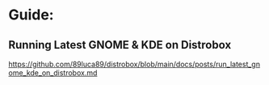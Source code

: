 # Guide:
## Running Latest GNOME & KDE on Distrobox
https://github.com/89luca89/distrobox/blob/main/docs/posts/run_latest_gnome_kde_on_distrobox.md
